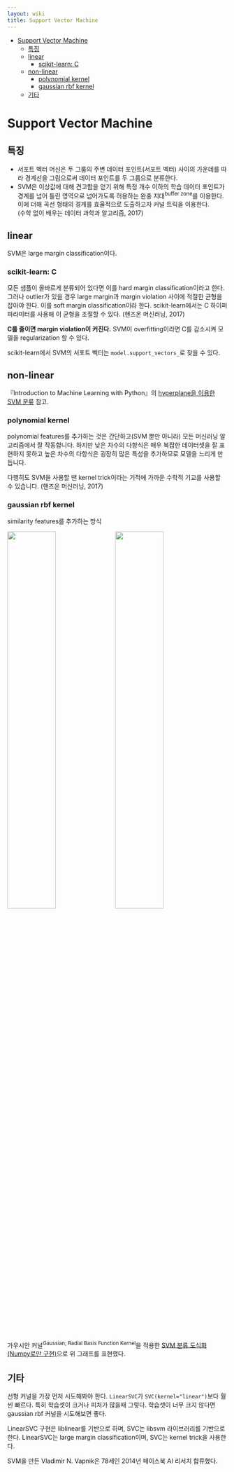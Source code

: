 ```yaml
---
layout: wiki 
title: Support Vector Machine
---
```


<!-- TOC -->

- [Support Vector Machine](#support-vector-machine)
    - [특징](#특징)
    - [linear](#linear)
        - [scikit-learn: C](#scikit-learn-c)
    - [non-linear](#non-linear)
        - [polynomial kernel](#polynomial-kernel)
        - [gaussian rbf kernel](#gaussian-rbf-kernel)
    - [기타](#기타)

<!-- /TOC -->

# Support Vector Machine
## 특징
- 서포트 벡터 머신은 두 그룹의 주변 데이터 포인트(서포트 벡터) 사이의 가운데를 따라 경계선을 그림으로써 데이터 포인트를 두 그룹으로 분류한다.
- SVM은 이상값에 대해 견고함을 얻기 위해 특정 개수 이하의 학습 데이터 포인트가 경계를 넘어 틀린 영역으로 넘어가도록 허용하는 완충 지대<sup>buffer zone</sup>를 이용한다. 이에 더해 곡선 형태의 경계를 효율적으로 도출하고자 커널 트릭을 이용한다.  
(수학 없이 배우는 데이터 과학과 알고리즘, 2017)

## linear
SVM은 large margin classification이다.

### scikit-learn: C
모든 샘플이 올바르게 분류되어 있다면 이를 hard margin classification이라고 한다. 그러나 outlier가 있을 경우 large margin과 margin violation 사이에 적절한 균형을 잡아야 한다. 이를 soft margin classification이라 한다. scikit-learn에서는 C 하이퍼파라미터를 사용해 이 균형을 조절할 수 있다. (핸즈온 머신러닝, 2017)

**C를 줄이면 margin violation이 커진다.** SVM이 overfitting이라면 C를 감소시켜 모델을 regularization 할 수 있다.

scikit-learn에서 SVM의 서포트 벡터는 `model.support_vectors_`로 찾을 수 있다.

## non-linear
『Introduction to Machine Learning with Python』의 [hyperplane을 이용한 SVM 분류](https://nbviewer.jupyter.org/github/likejazz/jupyter-notebooks/blob/master/support-vector-machine-explained.ipynb) 참고.

### polynomial kernel
polynomial features를 추가하는 것은 간단하고(SVM 뿐만 아니라) 모든 머신러닝 알고리즘에서 잘 작동합니다. 하지만 낮은 차수의 다항식은 매우 복잡한 데이터셋을 잘 표현하지 못하고 높은 차수의 다항식은 굉장히 많은 특성을 추가하므로 모델을 느리게 만듭니다.

다행히도 SVM을 사용할 땐 kernel trick이라는 기적에 가까운 수학적 기교를 사용할 수 있습니다. (핸즈온 머신러닝, 2017)

### gaussian rbf kernel
similarity features를 추가하는 방식

<img src="http://docs.likejazz.com/images/2017/svm1.png" width="47%" style="padding-right: 10px; float: left" /><img src="http://docs.likejazz.com/images/2017/svm2.png" width="47%" />

가우시안 커널<sup>Gaussian; Radial Basis Function Kernel</sup>을 적용한 [SVM 분류 도식화(Numpy로만 구현)](https://gist.github.com/mblondel/586753)으로 위 그래프를 표현했다.

## 기타
선형 커널을 가장 먼저 시도해봐야 한다. `LinearSVC`가 `SVC(kernel="linear")`보다 훨씬 빠르다. 특히 학습셋이 크거나 피처가 많을때 그렇다. 학습셋이 너무 크지 않다면 gaussian rbf 커널을 시도해보면 좋다.

LinearSVC 구현은 liblinear를 기반으로 하며, SVC는 libsvm 라이브러리를 기반으로 한다. LinearSVC는 large margin classification이며, SVC는 kernel trick을 사용한다.

SVM을 만든 Vladimir N. Vapnik은 78세인 2014년 페이스북 AI 리서치 합류했다.

